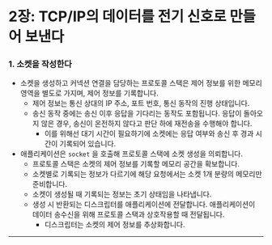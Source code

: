 # 2장: TCP/IP의 데이터를 전기 신호로 만들어 보낸다

### 1. 소켓을 작성한다

- 소켓을 생성하고 커넥션 연결을 담당하는 프로토콜 스택은 제어 정보를 위한 메모리 영역을 별도로 가지며, 제어 정보를 기록합니다.
    - 제어 정보는 통신 상대의 IP 주소, 포트 번호, 통신 동작의 진행 상태입니다.
    - 송신 동작 중에는 송신 이후 응답을 기다리는 동작도 포함됩니다. 응답이 돌아오지 않은 경우, 송신이 온전하지 않다고 판단 하에 재전송을 수행해야 합니다.
        - 이를 위해선 대기 시간이 필요하기에 소켓에는 응답 여부와 송신 후 경과 시간이 기록되어 있습니다.
- 애플리케이션은 `socket` 을 호출해 프로토콜 스택에 소켓 생성을 의뢰합니다.
    - 프로토콜 스택은 소켓의 제어 정보를 기록할 메모리 공간을 확보합니다.
    - 소켓별로 기록되는 정보가 다르기에 해당 요청에서는 소켓 1개 분량의 메모리만 준비합니다.
    - 소켓이 생성될 때 기록되는 정보는 초기 상태임을 나타냅니다.
    - 생성 시 반환되는 디스크립터를 애플리케이션에 전달합니다. 애플리케이션이 데이터 송수신을 위해 프로토콜 스택과 상호작용할 때 전달됩니다.
        - 디스크립터는 소켓의 제어 정보를 추상화합니다.

---
